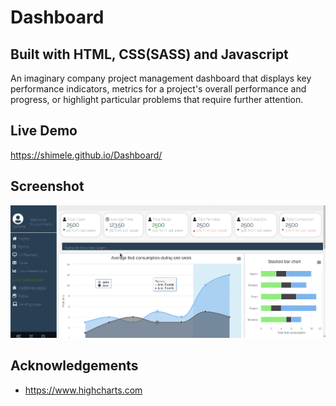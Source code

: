 # Dashboard

## Built with HTML, CSS(SASS) and Javascript

An imaginary company project management dashboard that displays key performance indicators, metrics for a project's overall performance and progress, or highlight particular problems that require further attention.

## Live Demo

https://shimele.github.io/Dashboard/

## Screenshot

![alt text](https://github.com/Shimele/Dashboard/blob/main/dashboard.gif)

## Acknowledgements

- https://www.highcharts.com
